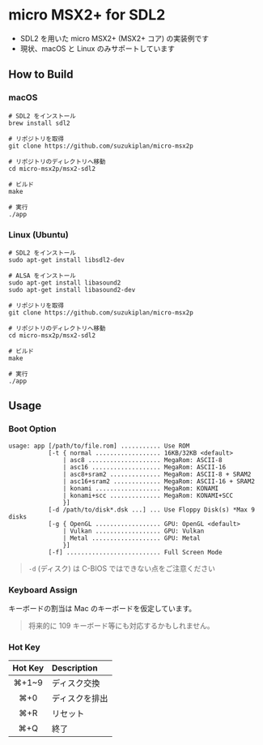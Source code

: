 # micro MSX2+ for SDL2

- SDL2 を用いた micro MSX2+ (MSX2+ コア) の実装例です
- 現状、macOS と Linux のみサポートしています

## How to Build

### macOS

```
# SDL2 をインストール
brew install sdl2

# リポジトリを取得
git clone https://github.com/suzukiplan/micro-msx2p

# リポジトリのディレクトリへ移動
cd micro-msx2p/msx2-sdl2

# ビルド
make

# 実行
./app
```

### Linux (Ubuntu)

```
# SDL2 をインストール
sudo apt-get install libsdl2-dev

# ALSA をインストール
sudo apt-get install libasound2
sudo apt-get install libasound2-dev

# リポジトリを取得
git clone https://github.com/suzukiplan/micro-msx2p

# リポジトリのディレクトリへ移動
cd micro-msx2p/msx2-sdl2

# ビルド
make

# 実行
./app
```

## Usage

### Boot Option

```
usage: app [/path/to/file.rom] ........... Use ROM
           [-t { normal .................. 16KB/32KB <default>
               | asc8 .................... MegaRom: ASCII-8
               | asc16 ................... MegaRom: ASCII-16
               | asc8+sram2 .............. MegaRom: ASCII-8 + SRAM2
               | asc16+sram2 ............. MegaRom: ASCII-16 + SRAM2
               | konami .................. MegaRom: KONAMI
               | konami+scc .............. MegaRom: KONAMI+SCC
               }]
           [-d /path/to/disk*.dsk ...] ... Use Floppy Disk(s) *Max 9 disks
           [-g { OpenGL .................. GPU: OpenGL <default>
               | Vulkan .................. GPU: Vulkan
               | Metal ................... GPU: Metal
               }]
           [-f] .......................... Full Screen Mode
```

> `-d` (ディスク) は C-BIOS ではできない点をご注意ください

### Keyboard Assign

キーボードの割当は Mac のキーボードを仮定しています。

> 将来的に 109 キーボード等にも対応するかもしれません。

### Hot Key

|Hot Key|Description|
|:-:|:-|
|⌘+1~9|ディスク交換|
|⌘+0|ディスクを排出|
|⌘+R|リセット|
|⌘+Q|終了|

